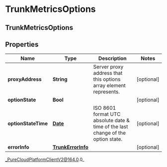 # TrunkMetricsOptions

## TrunkMetricsOptions

## Properties

|Name | Type | Description | Notes|
|------------ | ------------- | ------------- | -------------|
| **proxyAddress** | **String** | Server proxy address that this options array element represents. | [optional] |
| **optionState** | **Bool** |  | [optional] |
| **optionStateTime** | [**Date**](Date) | ISO 8601 format UTC absolute date &amp; time of the last change of the option state. | [optional] |
| **errorInfo** | [**TrunkErrorInfo**](TrunkErrorInfo) |  | [optional] |



_PureCloudPlatformClientV2@164.0.0_
